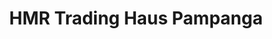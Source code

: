 ---
title: "HMR Trading Haus Pampanga"
url: /mabalacat/hmr-trading-haus-pampanga/
shop: Haushaltsgeräte
---